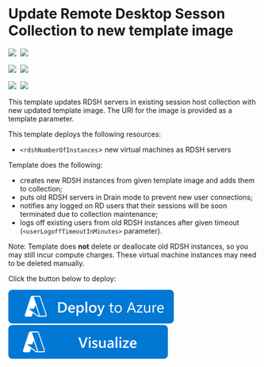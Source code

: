 # Update Remote Desktop Sesson Collection to new template image

<IMG SRC="https://azurequickstartsservice.blob.core.windows.net/badges/rds-update-rdsh-collection/PublicLastTestDate.svg" />&nbsp;
<IMG SRC="https://azurequickstartsservice.blob.core.windows.net/badges/rds-update-rdsh-collection/PublicDeployment.svg" />&nbsp;

<IMG SRC="https://azurequickstartsservice.blob.core.windows.net/badges/rds-update-rdsh-collection/FairfaxLastTestDate.svg" />&nbsp;
<IMG SRC="https://azurequickstartsservice.blob.core.windows.net/badges/rds-update-rdsh-collection/FairfaxDeployment.svg" />&nbsp;

<IMG SRC="https://azurequickstartsservice.blob.core.windows.net/badges/rds-update-rdsh-collection/BestPracticeResult.svg" />&nbsp;
<IMG SRC="https://azurequickstartsservice.blob.core.windows.net/badges/rds-update-rdsh-collection/CredScanResult.svg" />&nbsp;

This template updates RDSH servers in existing session host collection with new updated template image. The URI for the image is provided as a template parameter.

This template deploys the following resources:
+ `<rdshNumberOfInstances`> new virtual machines as RDSH servers

Template does the following:
+ creates new RDSH instances from given template image  and  adds them to collection;
+ puts old  RDSH servers in Drain mode to prevent new user connections;
+ notifies any logged on RD users that their sessions will be soon terminated due to collection maintenance;
+ logs off existing users from old RDSH instances after given timeout (`<userLogoffTimeoutInMinutes>` parameter).

Note: Template does **not** delete or deallocate old RDSH instances, so you may still incur compute charges. These virtual machine instances may need to be deleted manually.

Click the button below to deploy:

<a href="https://portal.azure.com/#create/Microsoft.Template/uri/https%3A%2F%2Fraw.githubusercontent.com%2Fmmarch%2Fazure-quickstart-templates%2Fmaster%2Frds-update-rdsh-collection%2Fazuredeploy.json" target="_blank">
    <img src="https://raw.githubusercontent.com/Azure/azure-quickstart-templates/master/1-CONTRIBUTION-GUIDE/images/deploytoazure.svg"/>
</a>
<a href="http://armviz.io/#/?load=https%3A%2F%2Fraw.githubusercontent.com%2Fmmarch%2Fazure-quickstart-templates%2Fmaster%2Frds-update-rdsh-collection%2Fazuredeploy.json" target="_blank">
    <img src="https://raw.githubusercontent.com/Azure/azure-quickstart-templates/master/1-CONTRIBUTION-GUIDE/images/visualizebutton.svg"/>
</a>

